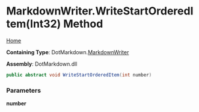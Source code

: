 # MarkdownWriter\.WriteStartOrderedItem\(Int32\) Method

[Home](../../../README.md)

**Containing Type**: DotMarkdown\.[MarkdownWriter](../README.md)

**Assembly**: DotMarkdown\.dll

```csharp
public abstract void WriteStartOrderedItem(int number)
```

### Parameters

**number**